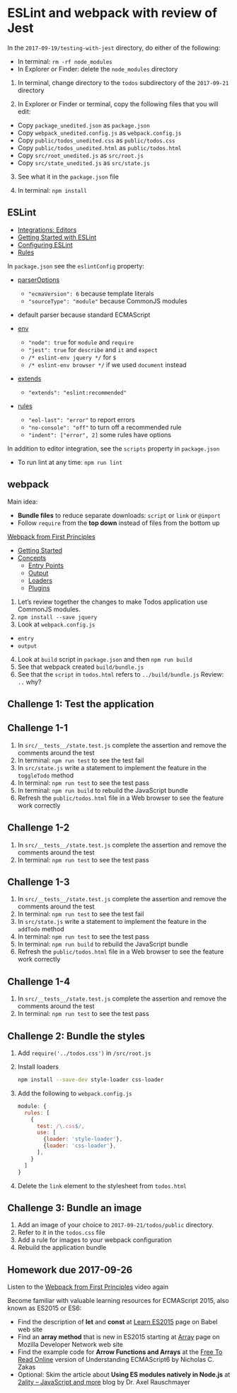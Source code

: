 # ESLint and webpack with review of Jest

In the `2017-09-19/testing-with-jest` directory, do either of the following:

* In terminal: `rm -rf node_modules`
* In Explorer or Finder: delete the `node_modules` directory

1. In terminal, change directory to the `todos` subdirectory of the `2017-09-21` directory

2. In Explorer or Finder or terminal, copy the following files that you will edit:

* Copy `package_unedited.json` as `package.json`
* Copy `webpack_unedited.config.js` as `webpack.config.js`
* Copy `public/todos_unedited.css` as `public/todos.css`
* Copy `public/todos_unedited.html` as `public/todos.html`
* Copy `src/root_unedited.js` as `src/root.js`
* Copy `src/state_unedited.js` as `src/state.js`

3. See what it in the `package.json` file

4. In terminal: `npm install`

## ESLint

* [Integrations: Editors](http://eslint.org/docs/user-guide/integrations#editors)
* [Getting Started with ESLint](http://eslint.org/docs/user-guide/getting-started)
* [Configuring ESLint](http://eslint.org/docs/user-guide/configuring)
* [Rules](http://eslint.org/docs/rules/)

In `package.json` see the `eslintConfig` property:

* [parserOptions](http://eslint.org/docs/user-guide/configuring#specifying-parser-options)
  * `"ecmaVersion": 6` because template literals
  * `"sourceType": "module"` because CommonJS modules

* default parser because standard ECMAScript

* [env](http://eslint.org/docs/user-guide/configuring#specifying-environments)
  * `"node": true` for `module` and `require`
  * `"jest": true` for `describe` and `it` and `expect`
  * `/* eslint-env jquery */` for `$`
  * `/* eslint-env browser */` if we used `document` instead

* [extends](http://eslint.org/docs/user-guide/configuring#extending-configuration-files)
  * `"extends": "eslint:recommended"`

* [rules](http://eslint.org/docs/user-guide/configuring#configuring-rules)
  * `"eol-last": "error"` to report errors
  * `"no-console": "off"` to turn off a recommended rule
  * `"indent": ["error", 2]` some rules have options

In addition to editor integration, see the `scripts` property in `package.json`

  * To run lint at any time: `npm run lint`

## webpack

Main idea:

* **Bundle files** to reduce separate downloads: `script` or `link` or `@import`
* Follow `require` from the **top down** instead of files from the bottom up

[Webpack from First Principles](https://youtu.be/WQue1AN93YU)

* [Getting Started](https://webpack.js.org/guides/get-started/)
* [Concepts](https://webpack.js.org/concepts/)
  * [Entry Points](https://webpack.js.org/concepts/entry-points/)
  * [Output](https://webpack.js.org/concepts/output/)
  * [Loaders](https://webpack.js.org/concepts/loaders/)
  * [Plugins](https://webpack.js.org/concepts/plugins/)

1. Let’s review together the changes to make Todos application use CommonJS modules.
2. `npm install --save jquery`
3. Look at `webpack.config.js`
  * `entry`
  * `output`
4. Look at `build` script in `package.json` and then `npm run build`
5. See that webpack created `build/bundle.js`
6. See that the `script` in `todos.html` refers to `../build/bundle.js` Review: `..` why?

## Challenge 1: Test the application

## Challenge 1-1

1. In `src/__tests__/state.test.js` complete the assertion and remove the comments around the test
2. In terminal: `npm run test` to see the test fail
3. In `src/state.js` write a statement to implement the feature in the `toggleTodo` method
4. In terminal: `npm run test` to see the test pass
5. In terminal: `npm run build` to rebuild the JavaScript bundle
6. Refresh the `public/todos.html` file in a Web browser to see the feature work correctly

## Challenge 1-2

1. In `src/__tests__/state.test.js` complete the assertion and remove the comments around the test
2. In terminal: `npm run test` to see the test pass

## Challenge 1-3

1. In `src/__tests__/state.test.js` complete the assertion and remove the comments around the test
2. In terminal: `npm run test` to see the test fail
3. In `src/state.js` write a statement to implement the feature in the `addTodo` method
4. In terminal: `npm run test` to see the test pass
5. In terminal: `npm run build` to rebuild the JavaScript bundle
6. Refresh the `public/todos.html` file in a Web browser to see the feature work correctly

## Challenge 1-4

1. In `src/__tests__/state.test.js` complete the assertion and remove the comments around the test
2. In terminal: `npm run test` to see the test pass

## Challenge 2: Bundle the styles

1. Add `require('../todos.css')` in `/src/root.js`
2. Install loaders

   ```sh
   npm install --save-dev style-loader css-loader
   ```

3. Add the following to `webpack.config.js`

   ```js
   module: {
     rules: [
       {
         test: /\.css$/,
         use: [
           {loader: 'style-loader'},
           {loader: 'css-loader'},
         ],
       }
     ]
   }
   ```

4. Delete the `link` element to the stylesheet from `todos.html`

## Challenge 3: Bundle an image

1. Add an image of your choice to `2017-09-21/todos/public` directory.
2. Refer to it in the `todos.css` file
3. Add a rule for images to your webpack configuration
4. Rebuild the application bundle

## Homework due 2017-09-26

Listen to the [Webpack from First Principles](https://youtu.be/WQue1AN93YU) video again

Become familiar with valuable learning resources for ECMAScript 2015, also known as ES2015 or ES6:

* Find the description of **let** and **const** at [Learn ES2015](https://babeljs.io/learn-es2015/) page on Babel web site
* Find an **array method** that is new in ES2015 starting at [Array](https://developer.mozilla.org/en-US/docs/Web/JavaScript/Reference/Global_Objects/Array) page on Mozilla Developer Network web site
* Find the example code for **Arrow Functions and Arrays** at the [Free To Read Online](https://leanpub.com/understandinges6/read) version of Understanding ECMAScript6 by Nicholas C. Zakas
* Optional: Skim the article about **Using ES modules natively in Node.js** at [2ality – JavaScript and more](http://2ality.com/) blog by Dr. Axel Rauschmayer
